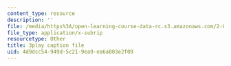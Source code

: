 ```yaml
---
content_type: resource
description: ''
file: /media/https%3A/open-learning-course-data-rc.s3.amazonaws.com/2-830j-control-of-manufacturing-processes-sma-6303-spring-2008/4d9dcc54949d5c219ea9ea6a003e2f09_ZUkM3_qPBo0.vtt
file_type: application/x-subrip
resourcetype: Other
title: 3play caption file
uid: 4d9dcc54-949d-5c21-9ea9-ea6a003e2f09
---
```

